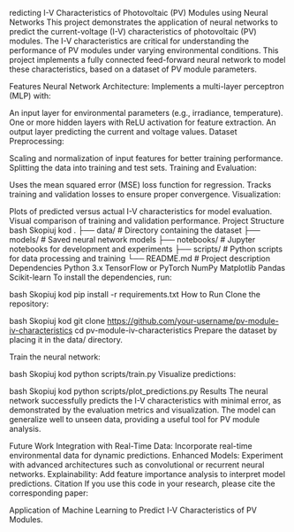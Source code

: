 redicting I-V Characteristics of Photovoltaic (PV) Modules using Neural Networks
This project demonstrates the application of neural networks to predict the current-voltage (I-V) characteristics of photovoltaic (PV) modules. The I-V characteristics are critical for understanding the performance of PV modules under varying environmental conditions. This project implements a fully connected feed-forward neural network to model these characteristics, based on a dataset of PV module parameters.

Features
Neural Network Architecture: Implements a multi-layer perceptron (MLP) with:

An input layer for environmental parameters (e.g., irradiance, temperature).
One or more hidden layers with ReLU activation for feature extraction.
An output layer predicting the current and voltage values.
Dataset Preprocessing:

Scaling and normalization of input features for better training performance.
Splitting the data into training and test sets.
Training and Evaluation:

Uses the mean squared error (MSE) loss function for regression.
Tracks training and validation losses to ensure proper convergence.
Visualization:

Plots of predicted versus actual I-V characteristics for model evaluation.
Visual comparison of training and validation performance.
Project Structure
bash
Skopiuj kod
.
├── data/                   # Directory containing the dataset
├── models/                 # Saved neural network models
├── notebooks/              # Jupyter notebooks for development and experiments
├── scripts/                # Python scripts for data processing and training
└── README.md               # Project description
Dependencies
Python 3.x
TensorFlow or PyTorch
NumPy
Matplotlib
Pandas
Scikit-learn
To install the dependencies, run:

bash
Skopiuj kod
pip install -r requirements.txt
How to Run
Clone the repository:

bash
Skopiuj kod
git clone https://github.com/your-username/pv-module-iv-characteristics
cd pv-module-iv-characteristics
Prepare the dataset by placing it in the data/ directory.

Train the neural network:

bash
Skopiuj kod
python scripts/train.py
Visualize predictions:

bash
Skopiuj kod
python scripts/plot_predictions.py
Results
The neural network successfully predicts the I-V characteristics with minimal error, as demonstrated by the evaluation metrics and visualization. The model can generalize well to unseen data, providing a useful tool for PV module analysis.

Future Work
Integration with Real-Time Data: Incorporate real-time environmental data for dynamic predictions.
Enhanced Models: Experiment with advanced architectures such as convolutional or recurrent neural networks.
Explainability: Add feature importance analysis to interpret model predictions.
Citation
If you use this code in your research, please cite the corresponding paper:

Application of Machine Learning to Predict I-V Characteristics of PV Modules.
